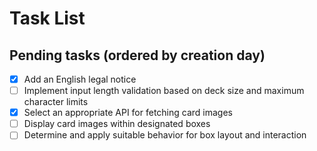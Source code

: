 # Task List
## Pending tasks (ordered by creation day)

- [x] Add an English legal notice
- [ ] Implement input length validation based on deck size and maximum character limits
- [x] Select an appropriate API for fetching card images
- [ ] Display card images within designated boxes
- [ ] Determine and apply suitable behavior for box layout and interaction